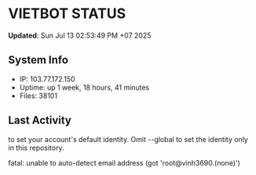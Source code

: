 # VIETBOT STATUS
**Updated**: Sun Jul 13 02:53:49 PM +07 2025

## System Info
- IP: 103.77.172.150
- Uptime: up 1 week, 18 hours, 41 minutes
- Files: 38101

## Last Activity

to set your account's default identity.
Omit --global to set the identity only in this repository.

fatal: unable to auto-detect email address (got 'root@vinh3690.(none)')
